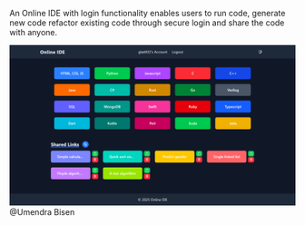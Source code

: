 An Online IDE with login functionality enables users to run code, generate new code refactor existing code through secure login  and share the code with anyone.

![Homepage](Images/Homepage.png)
@Umendra Bisen
